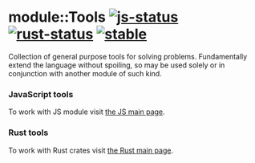 
# module::Tools  [![js-status](https://github.com/Wandalen/wTools/actions/workflows/StandardPublish.yml/badge.svg)](https://github.com/Wandalen/wTools/actions/workflows/StandardPublish.yml) [![rust-status](https://github.com/Wandalen/wTools/actions/workflows/RustPublish.yml/badge.svg)](https://github.com/Wandalen/wTools/actions/workflows/RustPublish.yml) [![stable](https://img.shields.io/badge/stability-stable-brightgreen.svg)](https://github.com/emersion/stability-badges#stable)

Collection of general purpose tools for solving problems. Fundamentally extend the language without spoiling, so may be used solely or in conjunction with another module of such kind.




### JavaScript tools

To work with JS module visit [the JS main page](./module/js/wTools/Readme.md).

### Rust tools

To work with Rust crates visit [the Rust main page](./module/rust/wtools/Readme.md).
